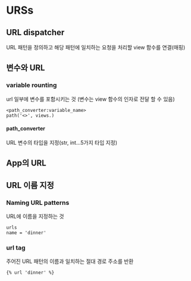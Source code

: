 # URSs

## URL dispatcher
URL 패턴을 정의하고 해당 패턴에 일치하는 요청을 처리할 view 함수를 연결(매핑)


## 변수와 URL
### variable rounting
url 일부에 변수를 포함시키는 것
(변수는 view 함수의 인자로 전달 할 수 있음)

```
<path_converter:variable_name>
path('<>', views.)
```
#### path_converter
URL 변수의 타입을 지정(str, int...5가지 타입 지정)

## App의 URL


## URL 이름 지정
### Naming URL patterns
URL에 이름을 지정하는 것
```
urls
name = 'dinner'
```

### url tag
주어진 URL 패턴의 이름과 일치하는 절대 경로 주소를 반환
```
{% url 'dinner' %}
```